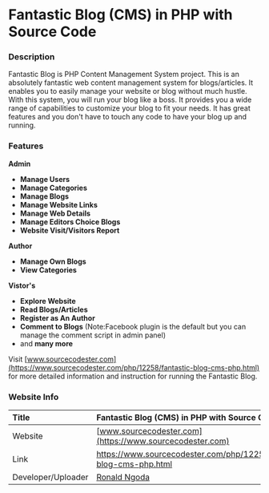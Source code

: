 # Fantastic Blog (CMS) in PHP with Source Code

### Description
Fantastic Blog is PHP Content Management System project. This is an absolutely fantastic web content management system for blogs/articles. It enables you to easily manage your website or blog without much hustle. With this system, you will run your blog like a boss. It provides you a wide range of capabilities to customize your blog to fit your needs. It has great features and you don't have to touch any code to have your blog up and running.

### Features

<strong>Admin</strong>
<ul>
	<li><strong>Manage Users</strong></li>
	<li><strong>Manage Categories</strong></li>
	<li><strong>Manage Blogs</strong></li>
	<li><strong>Manage Website Links</strong></li>
	<li><strong>Manage Web Details</strong></li>
	<li><strong>Manage Editors Choice Blogs</strong></li>
	<li><strong>Website Visit/Visitors Report</strong></li>
</ul>
<strong>Author</strong>
<ul>
	<li><strong>Manage Own Blogs</strong></li>
	<li><strong>View Categories</strong></li>
</ul>
<strong>Vistor's</strong>
<ul>
	<li><strong>Explore Website</strong></li>
	<li><strong>Read Blogs/Articles</strong></li>
	<li><strong>Register as An Author</strong></li>
	<li><strong>Comment to Blogs</strong> (Note:Facebook plugin is the default but you can manage the comment script in admin panel)</li>
	<li>and <strong>many more</strong></li>
</ul>

Visit [www.sourcecodester.com](https://www.sourcecodester.com/php/12258/fantastic-blog-cms-php.html) for more detailed information and instruction for running the Fantastic Blog.

### Website Info
| Title | Fantastic Blog (CMS) in PHP with Source Code |
|:-----|:--------|
| Website | [www.sourcecodester.com](https://www.sourcecodester.com) |
| Link | https://www.sourcecodester.com/php/12258/fantastic-blog-cms-php.html |
| Developer/Uploader | [Ronald Ngoda](https://www.sourcecodester.com) |
